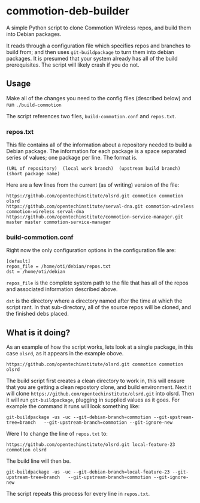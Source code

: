 commotion-deb-builder
=====================

A simple Python script to clone Commotion Wireless repos, and build them into Debian packages.

It reads through a configuration file which specifies repos and branches to build from; and then uses `git-buildpackage` to turn them into debian packages. It is presumed that your system already has all of the build prerequisites. The script will likely crash if you do not.


Usage
-----

Make all of the changes you need to the config files (described below) and run `./build-commotion`

The script references two files, `build-commotion.conf` and `repos.txt`.

### repos.txt
This file contains all of the information about a repository needed to build a Debian package. The information for each package is a space separated series of values; one package per line. The format is.

    (URL of repository)  (local work branch)  (upstream build branch)  (short package name)

Here are a few lines from the current (as of writing) version of the file:

    https://github.com/opentechinstitute/olsrd.git commotion commotion olsrd
    https://github.com/opentechinstitute/serval-dna.git commotion-wireless commotion-wireless serval-dna
    https://github.com/opentechinstitute/commotion-service-manager.git master master commotion-service-manager

### build-commotion.conf
Right now the only configuration options in the configuration file are:

    [default]
    repos_file = /home/oti/debian/repos.txt
    dst = /home/oti/debian

`repos_file` is the complete system path to the file that has all of the repos and associated information described above.

`dst` is the directory where a directory named after the time at which the script rant. In that sub-directory,  all of the source repos will be cloned, and the finished debs placed.


What is it doing?
-----------------
As an example of how the script works, lets look at a single package, in this case `olsrd`, as it appears in the example obove.

    https://github.com/opentechinstitute/olsrd.git commotion commotion olsrd

The build script first creates a clean directory to work in, this will ensure that you are getting a clean repostory clone, and build environment. Next it will clone `https://github.com/opentechinstitute/olsrd.git` into olsrd. Then it will run `git-buildpackage`, plugging in supplied values as it goes. For example the command it runs will look something like:

    git-buildpackage -us -uc --git-debian-branch=commotion --git-upstream-tree=branch   --git-upstream-branch=commotion --git-ignore-new

Were I to change the line of `repos.txt` to:

    https://github.com/opentechinstitute/olsrd.git local-feature-23 commotion olsrd 

The build line will then be.

    git-buildpackage -us -uc --git-debian-branch=local-feature-23 --git-upstream-tree=branch   --git-upstream-branch=commotion --git-ignore-new

The script repeats this process for every line in `repos.txt`.
